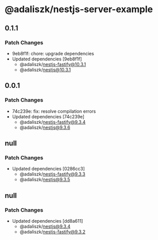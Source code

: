 # @adaliszk/nestjs-server-example

## 0.1.1

### Patch Changes

- 9eb8f1f: chore: upgrade dependencies
- Updated dependencies [9eb8f1f]
  - @adaliszk/nestjs-fastify@10.3.1
  - @adaliszk/nestjs@10.3.1

## 0.0.1

### Patch Changes

- 74c239e: fix: resolve compilation errors
- Updated dependencies [74c239e]
  - @adaliszk/nestjs-fastify@9.3.4
  - @adaliszk/nestjs@9.3.6

## null

### Patch Changes

- Updated dependencies [0286cc3]
  - @adaliszk/nestjs-fastify@9.3.3
  - @adaliszk/nestjs@9.3.5

## null

### Patch Changes

- Updated dependencies [dd8a611]
  - @adaliszk/nestjs@9.3.4
  - @adaliszk/nestjs-fastify@9.3.2
